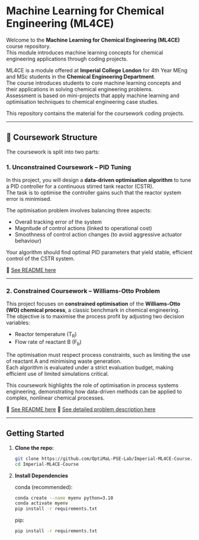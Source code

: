 # Machine Learning for Chemical Engineering (ML4CE)

Welcome to the **Machine Learning for Chemical Engineering (ML4CE)** course repository.  
This module introduces machine learning concepts for chemical engineering applications through coding projects.

ML4CE is a module offered at **Imperial College London** for 4th Year MEng and MSc students in the **Chemical Engineering Department**.  
The course introduces students to core machine learning concepts and their applications in solving chemical engineering problems.  
Assessment is based on mini-projects that apply machine learning and optimisation techniques to chemical engineering case studies.

This repository contains the material for the coursework coding projects.

---

## 📂 Coursework Structure

The coursework is split into two parts:  

### 1. Unconstrained Coursework – PID Tuning

In this project, you will design a **data-driven optimisation algorithm** to tune a PID controller for a continuous stirred tank reactor (CSTR).  
The task is to optimise the controller gains such that the reactor system error is minimised.  

The optimisation problem involves balancing three aspects:
- Overall tracking error of the system  
- Magnitude of control actions (linked to operational cost)  
- Smoothness of control action changes (to avoid aggressive actuator behaviour)  

Your algorithm should find optimal PID parameters that yield stable, efficient control of the CSTR system.  

📖 [See README here](cw1_ddo/part1_unconstrained/README.md)

---

### 2. Constrained Coursework – Williams-Otto Problem

This project focuses on **constrained optimisation** of the **Williams-Otto (WO) chemical process**, a classic benchmark in chemical engineering.  
The objective is to maximise the process profit by adjusting two decision variables:  

- Reactor temperature (T<sub>R</sub>)  
- Flow rate of reactant B (F<sub>b</sub>)  

The optimisation must respect process constraints, such as limiting the use of reactant A and minimising waste generation.  
Each algorithm is evaluated under a strict evaluation budget, making efficient use of limited simulations critical.  

This coursework highlights the role of optimisation in process systems engineering, demonstrating how data-driven methods can be applied to complex, nonlinear chemical processes.  

📖 [See README here](cw1_ddo/part2_constrained/README.md)
📖 [See detailed problem description here](cw1_ddo/part2_constrained/ML4CE_WO_coursework.docx)

---

## Getting Started
1. **Clone the repo:**
   ```bash
   git clone https://github.com/OptiMaL-PSE-Lab/Imperial-ML4CE-Course.git
   cd Imperial-ML4CE-Course
   ```
2. **Install Dependencies**
    
    conda (recommended):
    ```bash
    conda create --name myenv python=3.10 
    conda activate myenv
    pip install -r requirements.txt
    ```

    pip:
    ```bash
    pip install -r requirements.txt
    ```
